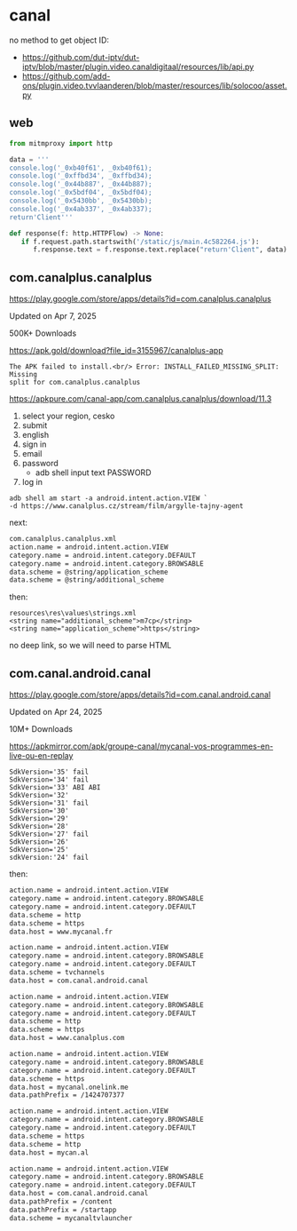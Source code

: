 # canal

no method to get object ID:

- https://github.com/dut-iptv/dut-iptv/blob/master/plugin.video.canaldigitaal/resources/lib/api.py
- https://github.com/add-ons/plugin.video.tvvlaanderen/blob/master/resources/lib/solocoo/asset.py

## web

~~~py
from mitmproxy import http

data = '''
console.log('_0xb40f61', _0xb40f61);
console.log('_0xffbd34', _0xffbd34);
console.log('_0x44b887', _0x44b887);
console.log('_0x5bdf04', _0x5bdf04);
console.log('_0x5430bb', _0x5430bb);
console.log('_0x4ab337', _0x4ab337);
return'Client'''

def response(f: http.HTTPFlow) -> None:
   if f.request.path.startswith('/static/js/main.4c582264.js'):
      f.response.text = f.response.text.replace("return'Client", data)
~~~

## com.canalplus.canalplus

https://play.google.com/store/apps/details?id=com.canalplus.canalplus

Updated on Apr 7, 2025

500K+ Downloads

<https://apk.gold/download?file_id=3155967/canalplus-app>

~~~
The APK failed to install.<br/> Error: INSTALL_FAILED_MISSING_SPLIT: Missing
split for com.canalplus.canalplus
~~~

https://apkpure.com/canal-app/com.canalplus.canalplus/download/11.3

1. select your region, cesko
2. submit
3. english
4. sign in
5. email
6. password
   - adb shell input text PASSWORD
7. log in

~~~
adb shell am start -a android.intent.action.VIEW `
-d https://www.canalplus.cz/stream/film/argylle-tajny-agent
~~~

next:

~~~xml
com.canalplus.canalplus.xml
action.name = android.intent.action.VIEW
category.name = android.intent.category.DEFAULT
category.name = android.intent.category.BROWSABLE
data.scheme = @string/application_scheme
data.scheme = @string/additional_scheme
~~~

then:

~~~
resources\res\values\strings.xml
<string name="additional_scheme">m7cp</string>
<string name="application_scheme">https</string>
~~~

no deep link, so we will need to parse HTML

## com.canal.android.canal

https://play.google.com/store/apps/details?id=com.canal.android.canal

Updated on Apr 24, 2025

10M+ Downloads

https://apkmirror.com/apk/groupe-canal/mycanal-vos-programmes-en-live-ou-en-replay

~~~
SdkVersion='35' fail
SdkVersion='34' fail
SdkVersion='33' ABI ABI
SdkVersion='32'
SdkVersion='31' fail
SdkVersion='30'
SdkVersion='29'
SdkVersion='28'
SdkVersion='27' fail
SdkVersion='26'
SdkVersion='25'
sdkVersion:'24' fail
~~~

then:

~~~xml
action.name = android.intent.action.VIEW
category.name = android.intent.category.BROWSABLE
category.name = android.intent.category.DEFAULT
data.scheme = http
data.scheme = https
data.host = www.mycanal.fr

action.name = android.intent.action.VIEW
category.name = android.intent.category.BROWSABLE
category.name = android.intent.category.DEFAULT
data.scheme = tvchannels
data.host = com.canal.android.canal

action.name = android.intent.action.VIEW
category.name = android.intent.category.BROWSABLE
category.name = android.intent.category.DEFAULT
data.scheme = http
data.scheme = https
data.host = www.canalplus.com

action.name = android.intent.action.VIEW
category.name = android.intent.category.BROWSABLE
category.name = android.intent.category.DEFAULT
data.scheme = https
data.host = mycanal.onelink.me
data.pathPrefix = /1424707377

action.name = android.intent.action.VIEW
category.name = android.intent.category.BROWSABLE
category.name = android.intent.category.DEFAULT
data.scheme = https
data.scheme = http
data.host = mycan.al

action.name = android.intent.action.VIEW
category.name = android.intent.category.BROWSABLE
category.name = android.intent.category.DEFAULT
data.host = com.canal.android.canal
data.pathPrefix = /content
data.pathPrefix = /startapp
data.scheme = mycanaltvlauncher
~~~
